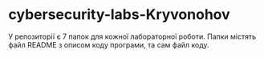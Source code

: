 # cybersecurity-labs-Kryvonohov
У репозиторії є 7 папок для кожної лабораторної роботи. Папки містять файл README з описом коду програми, та сам файл коду.
